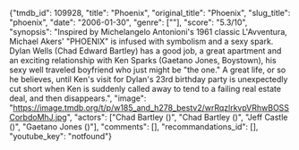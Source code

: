 {"tmdb_id": 109928, "title": "Phoenix", "original_title": "Phoenix", "slug_title": "phoenix", "date": "2006-01-30", "genre": [""], "score": "5.3/10", "synopsis": "Inspired by Michelangelo Antonioni's 1961 classic L'Avventura, Michael Akers' \"PHOENIX\" is infused with symbolism and a sexy spark. Dylan Wells (Chad Edward Bartley) has a good job, a great apartment and an exciting relationship with Ken Sparks (Gaetano Jones, Boystown), his sexy well traveled boyfriend who just might be \"the one.\" A great life, or so he believes, until Ken's visit for Dylan's 23rd birthday party is unexpectedly cut short when Ken is suddenly called away to tend to a failing real estate deal, and then disappears.", "image": "https://image.tmdb.org/t/p/w185_and_h278_bestv2/wrRqzlrkvpVRhwBOSSCorbdoMhJ.jpg", "actors": ["Chad Bartley ()", "Chad Bartley ()", "Jeff Castle ()", "Gaetano Jones ()"], "comments": [], "recommandations_id": [], "youtube_key": "notfound"}
